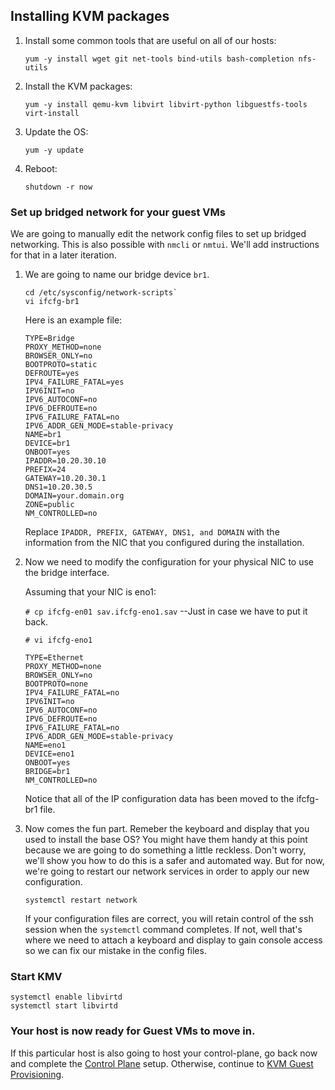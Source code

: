 ## Installing KVM packages

1. Install some common tools that are useful on all of our hosts:

    ```
    yum -y install wget git net-tools bind-utils bash-completion nfs-utils
    ```

1. Install the KVM packages:

    ```
    yum -y install qemu-kvm libvirt libvirt-python libguestfs-tools virt-install
    ```

1. Update the OS:

    ```
    yum -y update
    ```

1. Reboot:

    ```
    shutdown -r now
    ```

### Set up bridged network for your guest VMs

We are going to manually edit the network config files to set up bridged networking.  This is also possible with `nmcli` or `nmtui`.  We'll add instructions for that in a later iteration.

1. We are going to name our bridge device `br1`.

   ```
   cd /etc/sysconfig/network-scripts`
   vi ifcfg-br1
   ```

   Here is an example file:

   ```
   TYPE=Bridge
   PROXY_METHOD=none
   BROWSER_ONLY=no
   BOOTPROTO=static
   DEFROUTE=yes
   IPV4_FAILURE_FATAL=yes
   IPV6INIT=no
   IPV6_AUTOCONF=no
   IPV6_DEFROUTE=no
   IPV6_FAILURE_FATAL=no
   IPV6_ADDR_GEN_MODE=stable-privacy
   NAME=br1
   DEVICE=br1
   ONBOOT=yes
   IPADDR=10.20.30.10
   PREFIX=24
   GATEWAY=10.20.30.1
   DNS1=10.20.30.5
   DOMAIN=your.domain.org
   ZONE=public
   NM_CONTROLLED=no
   ```

   Replace `IPADDR, PREFIX, GATEWAY, DNS1, and DOMAIN` with the information from the NIC that you configured during the installation.

1. Now we need to modify the configuration for your physical NIC to use the bridge interface.

   Assuming that your NIC is eno1:

   `# cp ifcfg-en01 sav.ifcfg-eno1.sav` --Just in case we have to put it back.

   `# vi ifcfg-eno1`

   ```
   TYPE=Ethernet
   PROXY_METHOD=none
   BROWSER_ONLY=no
   BOOTPROTO=none
   IPV4_FAILURE_FATAL=no
   IPV6INIT=no
   IPV6_AUTOCONF=no
   IPV6_DEFROUTE=no
   IPV6_FAILURE_FATAL=no
   IPV6_ADDR_GEN_MODE=stable-privacy
   NAME=eno1
   DEVICE=eno1
   ONBOOT=yes
   BRIDGE=br1
   NM_CONTROLLED=no
   ```
   
   Notice that all of the IP configuration data has been moved to the ifcfg-br1 file.

1. Now comes the fun part.  Remeber the keyboard and display that you used to install the base OS?  You might have them handy at this point because we are going to do something a little reckless.  Don't worry, we'll show you how to do this is a safer and automated way.  But for now, we're going to restart our network services in order to apply our new configuration.

   ```
   systemctl restart network
   ```

   If your configuration files are correct, you will retain control of the ssh session when the `systemctl` command completes.  If not, well that's where we need to attach a keyboard and display to gain console access so we can fix our mistake in the config files.

### Start KMV

```
systemctl enable libvirtd
systemctl start libvirtd
```

### Your host is now ready for Guest VMs to move in.

If this particular host is also going to host your control-plane, go back now and complete the [Control Plane](Control_Plane/README.md) setup.  Otherwise, continue to [KVM Guest Provisioning](Provision_Guest_Nodes/README.md).
